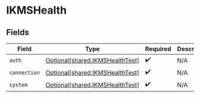 # IKMSHealth


## Fields

| Field                                                                        | Type                                                                         | Required                                                                     | Description                                                                  |
| ---------------------------------------------------------------------------- | ---------------------------------------------------------------------------- | ---------------------------------------------------------------------------- | ---------------------------------------------------------------------------- |
| `auth`                                                                       | [Optional[shared.IKMSHealthTest]](undefined/models/shared/ikmshealthtest.md) | :heavy_check_mark:                                                           | N/A                                                                          |
| `connection`                                                                 | [Optional[shared.IKMSHealthTest]](undefined/models/shared/ikmshealthtest.md) | :heavy_check_mark:                                                           | N/A                                                                          |
| `system`                                                                     | [Optional[shared.IKMSHealthTest]](undefined/models/shared/ikmshealthtest.md) | :heavy_check_mark:                                                           | N/A                                                                          |